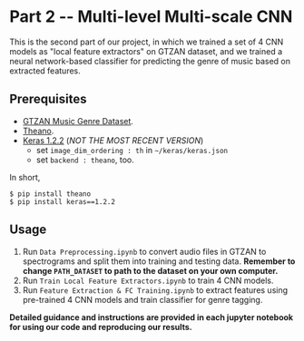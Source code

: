 # Part 2 -- Multi-level Multi-scale CNN

This is the second part of our project, in which we trained a set of 4 CNN models as "local feature extractors" on GTZAN dataset, and we trained a neural network-based classifier for predicting the genre of music based on extracted features.

## Prerequisites
  - [GTZAN Music Genre Dataset](http://marsyasweb.appspot.com/download/data_sets/).
  - [Theano](http://deeplearning.net/software/theano/index.html).
  - [Keras 1.2.2](https://github.com/fchollet/keras/tree/1.2.2/keras) (*NOT THE MOST RECENT VERSION*)
    - set `image_dim_ordering : th` in `~/keras/keras.json`
    - set `backend : theano`, too.
  
In short,
  
```
$ pip install theano
$ pip install keras==1.2.2
```

## Usage


1. Run `Data Preprocessing.ipynb` to convert audio files in GTZAN to spectrograms and split them into training and testing data. **Remember to change `PATH_DATASET` to path to the dataset on your own computer.**
2. Run `Train Local Feature Extractors.ipynb` to train 4 CNN models.
3. Run `Feature Extraction & FC Training.ipynb` to extract features using pre-trained 4 CNN models and train classifier for genre tagging.

**Detailed guidance and instructions are provided in each jupyter notebook for using our code and reproducing our results.**



